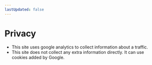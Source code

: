 ```yaml
---
lastUpdated: false
---
```


# Privacy

- This site uses google analytics to collect information about a traffic.
- This site does not collect any extra information directly. It can use cookies added by Google.
